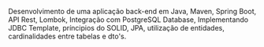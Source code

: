 Desenvolvimento de uma aplicação back-end em Java, Maven, Spring Boot, API Rest, Lombok, Integração com PostgreSQL Database, Implementando JDBC Template, príncipios do SOLID, JPA, utilização de entidades, cardinalidades entre tabelas e dto's.

